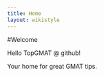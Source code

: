 ```yaml
---
title: Home
layout: wikistyle
---
```


#Welcome

Hello TopGMAT @ github!

Your home for great GMAT tips.
